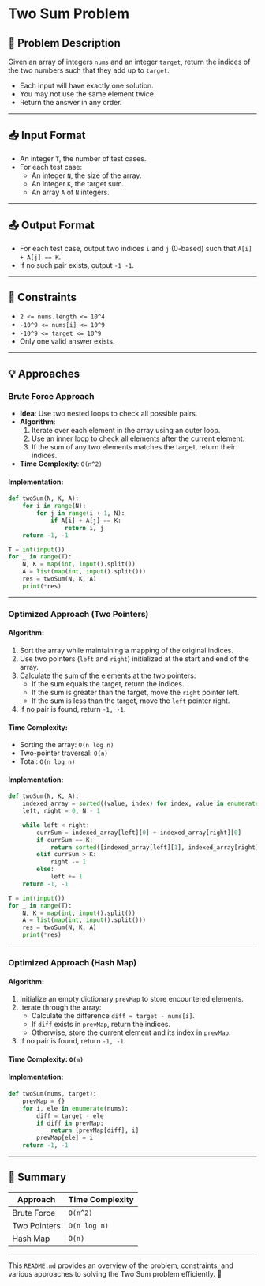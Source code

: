 # Two Sum Problem

## 📝 Problem Description
Given an array of integers `nums` and an integer `target`, return the indices of the two numbers such that they add up to `target`.

- Each input will have exactly one solution.
- You may not use the same element twice.
- Return the answer in any order.

---

## 📥 Input Format
- An integer `T`, the number of test cases.
- For each test case:
  - An integer `N`, the size of the array.
  - An integer `K`, the target sum.
  - An array `A` of `N` integers.

---

## 📤 Output Format
- For each test case, output two indices `i` and `j` (0-based) such that `A[i] + A[j] == K`.
- If no such pair exists, output `-1 -1`.

---

## 🔗 Constraints
- `2 <= nums.length <= 10^4`
- `-10^9 <= nums[i] <= 10^9`
- `-10^9 <= target <= 10^9`
- Only one valid answer exists.

---

## 💡 Approaches

### Brute Force Approach
- **Idea**: Use two nested loops to check all possible pairs.
- **Algorithm**:
  1. Iterate over each element in the array using an outer loop.
  2. Use an inner loop to check all elements after the current element.
  3. If the sum of any two elements matches the target, return their indices.
- **Time Complexity**: `O(n^2)`

#### Implementation:
```python
def twoSum(N, K, A):
    for i in range(N):
        for j in range(i + 1, N):
            if A[i] + A[j] == K:
                return i, j
    return -1, -1

T = int(input())
for _ in range(T):
    N, K = map(int, input().split())
    A = list(map(int, input().split()))
    res = twoSum(N, K, A)
    print(*res)
```

---

### Optimized Approach (Two Pointers)

#### Algorithm:
1. Sort the array while maintaining a mapping of the original indices.
2. Use two pointers (`left` and `right`) initialized at the start and end of the array.
3. Calculate the sum of the elements at the two pointers:
   - If the sum equals the target, return the indices.
   - If the sum is greater than the target, move the `right` pointer left.
   - If the sum is less than the target, move the `left` pointer right.
4. If no pair is found, return `-1, -1`.

#### Time Complexity:
- Sorting the array: `O(n log n)`
- Two-pointer traversal: `O(n)`
- Total: `O(n log n)`

#### Implementation:
```python
def twoSum(N, K, A):
    indexed_array = sorted((value, index) for index, value in enumerate(A))
    left, right = 0, N - 1

    while left < right:
        currSum = indexed_array[left][0] + indexed_array[right][0]
        if currSum == K:
            return sorted([indexed_array[left][1], indexed_array[right][1]])
        elif currSum > K:
            right -= 1
        else:
            left += 1
    return -1, -1

T = int(input())
for _ in range(T):
    N, K = map(int, input().split())
    A = list(map(int, input().split()))
    res = twoSum(N, K, A)
    print(*res)
```

---

### Optimized Approach (Hash Map)

#### Algorithm:
1. Initialize an empty dictionary `prevMap` to store encountered elements.
2. Iterate through the array:
   - Calculate the difference `diff = target - nums[i]`.
   - If `diff` exists in `prevMap`, return the indices.
   - Otherwise, store the current element and its index in `prevMap`.
3. If no pair is found, return `-1, -1`.

#### Time Complexity: `O(n)`

#### Implementation:
```python
def twoSum(nums, target):
    prevMap = {}
    for i, ele in enumerate(nums):
        diff = target - ele
        if diff in prevMap:
            return [prevMap[diff], i]
        prevMap[ele] = i
    return -1, -1
```

---

## 📌 Summary
| Approach        | Time Complexity |
|---------------|----------------|
| Brute Force | `O(n^2)` |
| Two Pointers | `O(n log n)` |
| Hash Map | `O(n)` |

---

This `README.md` provides an overview of the problem, constraints, and various approaches to solving the Two Sum problem efficiently. 🚀

